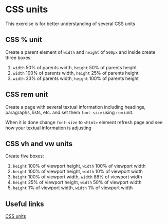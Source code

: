 # CSS units
This exercise is for better understanding of several CSS units

## CSS % unit
Create a parent element of `width` and `height` of `500px` and inside create three boxes:
1. `width` 50% of parents width, `height` 50% of parents height
2. `width` 100% of parents width, `height` 25% of parents height
3. `width` 33% of parents width, `height` 100% of parents height

## CSS rem unit
Create a page with several textual information including headings, paragraphs, lists, etc. and set them `font-size` using `rem` unit.

When it is done change `font-size` to `<html>` element refresh page and see how your textual information is adjusting

## CSS vh and vw units
Create five boxes:
1. `height` 100% of viewport height, `width` 100% of viewport width
2. `height` 100% of viewport height, `width` 10% of viewport width
3. `height` 100% of viewport width, `width` 88% of viewport width
1. `height` 25% of viewport height, `width` 50% of viewport width
3. `height` 1% of viewport width, `width` 1% of viewport width

## Useful links
[CSS units](https://www.w3schools.com/cssref/css_units.asp)
